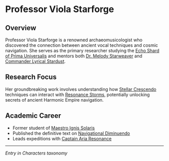 # Professor Viola Starforge

## Overview
Professor Viola Starforge is a renowned archaeomusicologist who discovered the connection between ancient vocal techniques and cosmic navigation. She serves as the primary researcher studying the [Echo Shard of Prima Universalis](/taxonomies/artifacts/entries/echo-shard-of-prima-universalis) and mentors both [Dr. Melody Starweaver](/taxonomies/characters/entries/dr.-melody-starweaver) and [Commander Lyrical Stardust](/taxonomies/characters/entries/commander-lyrical-stardust).

## Research Focus
Her groundbreaking work involves understanding how [Stellar Crescendo](/taxonomies/vocal-techniques/entries/stellar-crescendo) techniques can interact with [Resonance Storms](/taxonomies/cosmic-phenomena/entries/resonance-storms), potentially unlocking secrets of ancient Harmonic Empire navigation.

## Academic Career
- Former student of [Maestro Ignis Solaris](/taxonomies/characters/entries/maestro-ignis-solaris)
- Published the definitive text on [Navigational Diminuendo](/taxonomies/vocal-techniques/entries/navigational-diminuendo)
- Leads expeditions with [Captain Aria Resonance](/taxonomies/characters/entries/captain-aria-resonance)

---
*Entry in Characters taxonomy*
